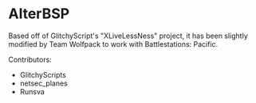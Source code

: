 # AlterBSP
Based off of GlitchyScript's "XLiveLessNess" project, it has been slightly modified by Team Wolfpack to work with Battlestations: Pacific.

Contributors:

- GlitchyScripts
- netsec_planes
- Runsva
